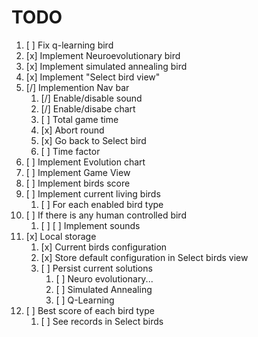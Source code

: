 # TODO

1. [ ] Fix q-learning bird
2. [x] Implement Neuroevolutionary bird
3. [x] Implement simulated annealing bird
4. [x] Implement "Select bird view"
5. [/] Implemention Nav bar
   1. [/] Enable/disable sound
   2. [/] Enable/disabe chart
   3. [ ] Total game time
   4. [x] Abort round
   5. [x] Go back to Select bird
   6. [ ] Time factor
6. [ ] Implement Evolution chart
7. [ ] Implement Game View
8. [ ] Implement birds score
9. [ ] Implement current living birds
   1. [ ] For each enabled bird type
10. [ ] If there is any human controlled bird
    1. [ ] [ ] Implement sounds
11. [x] Local storage
    1. [x] Current birds configuration
    2. [x] Store default configuration in Select birds view
    3. [ ] Persist current solutions
       1. [ ] Neuro evolutionary...
       2. [ ] Simulated Annealing
       3. [ ] Q-Learning
12. [ ] Best score of each bird type
    1. [ ] See records in Select birds
